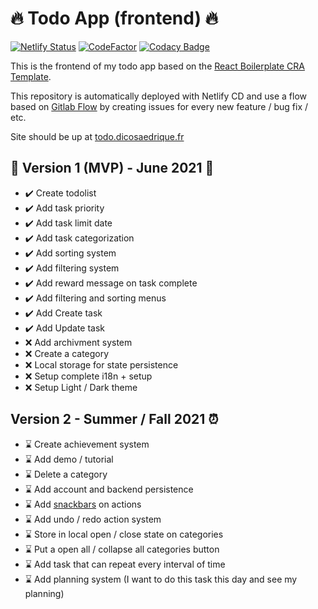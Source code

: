 # 🔥 Todo App (frontend) 🔥

[![Netlify Status](https://api.netlify.com/api/v1/badges/2d0b9da6-1102-48f4-a5d1-e39f23f6016f/deploy-status)](https://app.netlify.com/sites/dico-todoapp/deploys)
[![CodeFactor](https://www.codefactor.io/repository/github/dicosaedrique/todo-app-frontend/badge)](https://www.codefactor.io/repository/github/dicosaedrique/todo-app-frontend)
[![Codacy Badge](https://app.codacy.com/project/badge/Grade/abc10da270a24b23a195b7466e50faba)](https://www.codacy.com/gh/Dicosaedrique/todo-app-frontend/dashboard?utm_source=github.com&utm_medium=referral&utm_content=Dicosaedrique/todo-app-frontend&utm_campaign=Badge_Grade)

This is the frontend of my todo app based on the [React Boilerplate CRA Template](https://cansahin.gitbook.io/react-boilerplate-cra-template/).

This repository is automatically deployed with Netlify CD and use a flow based on [Gitlab Flow](https://docs.gitlab.com/ee/topics/gitlab_flow.html) by creating issues for every new feature / bug fix / etc.

Site should be up at [todo.dicosaedrique.fr](https://todo.dicosaedrique.fr)

## 🚧 Version 1 (MVP) - June 2021 🚧

-   ✔️ Create todolist
-   ✔️ Add task priority
-   ✔️ Add task limit date
-   ✔️ Add task categorization
-   ✔️ Add sorting system
-   ✔️ Add filtering system
-   ✔️ Add reward message on task complete
-   ✔️ Add filtering and sorting menus
-   ✔️ Add Create task
-   ✔️ Add Update task
-   ❌ Add archivment system
-   ❌ Create a category
-   ❌ Local storage for state persistence
-   ❌ Setup complete i18n + setup
-   ❌ Setup Light / Dark theme

## Version 2 - Summer / Fall 2021 ⏰

-   ⌛ Create achievement system
-   ⌛ Add demo / tutorial
-   ⌛ Delete a category
-   ⌛ Add account and backend persistence
-   ⌛ Add [snackbars](https://github.com/iamhosseindhv/notistack) on actions
-   ⌛ Add undo / redo action system
-   ⌛ Store in local open / close state on categories
-   ⌛ Put a open all / collapse all categories button
-   ⌛ Add task that can repeat every interval of time
-   ⌛ Add planning system (I want to do this task this day and see my planning)
